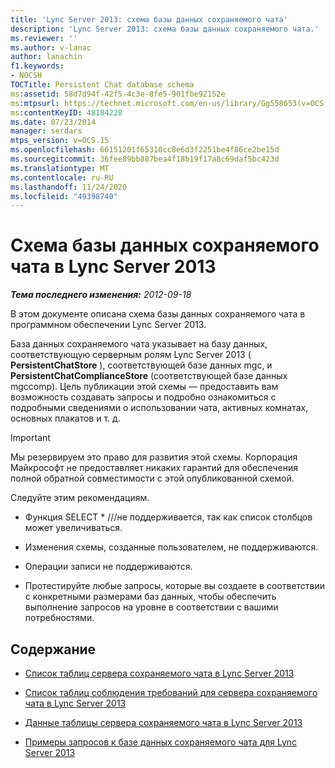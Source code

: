 ```yaml
---
title: 'Lync Server 2013: схема базы данных сохраняемого чата'
description: 'Lync Server 2013: схема базы данных сохраняемого чата.'
ms.reviewer: ''
ms.author: v-lanac
author: lanachin
f1.keywords:
- NOCSH
TOCTitle: Persistent Chat database schema
ms:assetid: 58d7d94f-42f5-4c3e-8fe5-901fbe92152e
ms:mtpsurl: https://technet.microsoft.com/en-us/library/Gg558653(v=OCS.15)
ms:contentKeyID: 48184228
ms.date: 07/23/2014
manager: serdars
mtps_version: v=OCS.15
ms.openlocfilehash: 66151201f65310cc8e6d3f2251be4f86ce2be15d
ms.sourcegitcommit: 36fee89bb887bea4f18b19f17a8c69daf5bc423d
ms.translationtype: MT
ms.contentlocale: ru-RU
ms.lasthandoff: 11/24/2020
ms.locfileid: "49398740"
---
```

# <a name="persistent-chat-database-schema-in-lync-server-2013"></a>Схема базы данных сохраняемого чата в Lync Server 2013

<div data-xmlns="http://www.w3.org/1999/xhtml">

<div class="topic" data-xmlns="http://www.w3.org/1999/xhtml" data-msxsl="urn:schemas-microsoft-com:xslt" data-cs="https://msdn.microsoft.com/">

<div data-asp="https://msdn2.microsoft.com/asp">



</div>

<div id="mainSection">

<div id="mainBody">

<span> </span>

_**Тема последнего изменения:** 2012-09-18_

В этом документе описана схема базы данных сохраняемого чата в программном обеспечении Lync Server 2013.

База данных сохраняемого чата указывает на базу данных, соответствующую серверным ролям Lync Server 2013 ( **PersistentChatStore** ), соответствующей базе данных mgc, и **PersistentChatComplianceStore** (соответствующей базе данных mgccomp). Цель публикации этой схемы — предоставить вам возможность создавать запросы и подробно ознакомиться с подробными сведениями о использовании чата, активных комнатах, основных плакатов и т. д.

<div>


> [!IMPORTANT]  
> Мы резервируем это право для развития этой схемы. Корпорация Майкрософт не предоставляет никаких гарантий для обеспечения полной обратной совместимости с этой опубликованной схемой.



</div>

Следуйте этим рекомендациям.

  - Функция SELECT \* ///не поддерживается, так как список столбцов может увеличиваться.

  - Изменения схемы, созданные пользователем, не поддерживаются.

  - Операции записи не поддерживаются.

  - Протестируйте любые запросы, которые вы создаете в соответствии с конкретными размерами баз данных, чтобы обеспечить выполнение запросов на уровне в соответствии с вашими потребностями.

<div>

## <a name="in-this-section"></a>Содержание

  - [Список таблиц сервера сохраняемого чата в Lync Server 2013](lync-server-2013-list-of-persistent-chat-server-tables.md)

  - [Список таблиц соблюдения требований для сервера сохраняемого чата в Lync Server 2013](lync-server-2013-list-of-persistent-chat-server-compliance-tables.md)

  - [Данные таблицы сервера сохраняемого чата в Lync Server 2013](lync-server-2013-persistent-chat-server-table-details.md)

  - [Примеры запросов к базе данных сохраняемого чата для Lync Server 2013](lync-server-2013-sample-persistent-chat-database-queries.md)

</div>

</div>

<span> </span>

</div>

</div>

</div>

